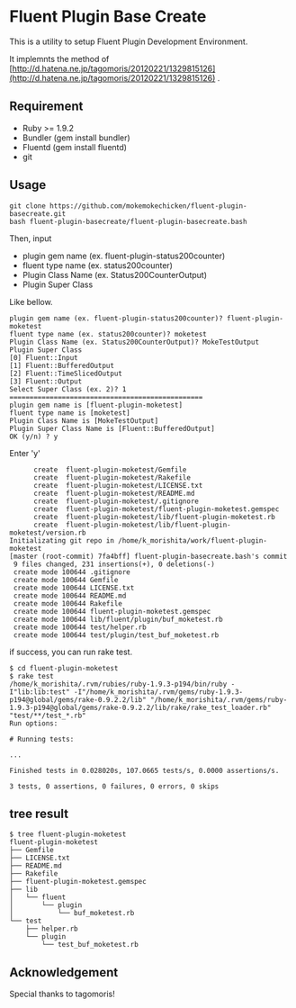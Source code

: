 Fluent Plugin Base Create
=============

This is a utility to setup Fluent Plugin Development Environment.

It implemnts the method of [http://d.hatena.ne.jp/tagomoris/20120221/1329815126](http://d.hatena.ne.jp/tagomoris/20120221/1329815126) .


Requirement
-----------

* Ruby >= 1.9.2
* Bundler (gem install bundler)
* Fluentd (gem install fluentd)
* git


Usage
------

```
git clone https://github.com/mokemokechicken/fluent-plugin-basecreate.git
bash fluent-plugin-basecreate/fluent-plugin-basecreate.bash
```

Then, input 

* plugin gem name (ex. fluent-plugin-status200counter)
* fluent type name (ex. status200counter)
* Plugin Class Name (ex. Status200CounterOutput)
* Plugin Super Class

Like bellow.

```
plugin gem name (ex. fluent-plugin-status200counter)? fluent-plugin-moketest
fluent type name (ex. status200counter)? moketest
Plugin Class Name (ex. Status200CounterOutput)? MokeTestOutput
Plugin Super Class
[0] Fluent::Input
[1] Fluent::BufferedOutput
[2] Fluent::TimeSlicedOutput
[3] Fluent::Output
Select Super Class (ex. 2)? 1
================================================
plugin gem name is [fluent-plugin-moketest]
fluent type name is [moketest]
Plugin Class Name is [MokeTestOutput]
Plugin Super Class Name is [Fluent::BufferedOutput]
OK (y/n) ? y
```

Enter 'y'

```
      create  fluent-plugin-moketest/Gemfile
      create  fluent-plugin-moketest/Rakefile
      create  fluent-plugin-moketest/LICENSE.txt
      create  fluent-plugin-moketest/README.md
      create  fluent-plugin-moketest/.gitignore
      create  fluent-plugin-moketest/fluent-plugin-moketest.gemspec
      create  fluent-plugin-moketest/lib/fluent-plugin-moketest.rb
      create  fluent-plugin-moketest/lib/fluent-plugin-moketest/version.rb
Initializating git repo in /home/k_morishita/work/fluent-plugin-moketest
[master (root-commit) 7fa4bff] fluent-plugin-basecreate.bash's commit
 9 files changed, 231 insertions(+), 0 deletions(-)
 create mode 100644 .gitignore
 create mode 100644 Gemfile
 create mode 100644 LICENSE.txt
 create mode 100644 README.md
 create mode 100644 Rakefile
 create mode 100644 fluent-plugin-moketest.gemspec
 create mode 100644 lib/fluent/plugin/buf_moketest.rb
 create mode 100644 test/helper.rb
 create mode 100644 test/plugin/test_buf_moketest.rb
```

if success, you can run rake test.

```
$ cd fluent-plugin-moketest
$ rake test
/home/k_morishita/.rvm/rubies/ruby-1.9.3-p194/bin/ruby -I"lib:lib:test" -I"/home/k_morishita/.rvm/gems/ruby-1.9.3-p194@global/gems/rake-0.9.2.2/lib" "/home/k_morishita/.rvm/gems/ruby-1.9.3-p194@global/gems/rake-0.9.2.2/lib/rake/rake_test_loader.rb" "test/**/test_*.rb" 
Run options: 

# Running tests:

...

Finished tests in 0.028020s, 107.0665 tests/s, 0.0000 assertions/s.

3 tests, 0 assertions, 0 failures, 0 errors, 0 skips
```

tree result
----------

```
$ tree fluent-plugin-moketest
fluent-plugin-moketest
├── Gemfile
├── LICENSE.txt
├── README.md
├── Rakefile
├── fluent-plugin-moketest.gemspec
├── lib
│   └── fluent
│       └── plugin
│           └── buf_moketest.rb
└── test
    ├── helper.rb
    └── plugin
        └── test_buf_moketest.rb
```


Acknowledgement
---------------

Special thanks to tagomoris!

